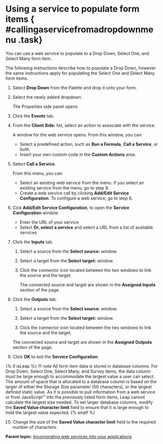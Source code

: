 # Using a service to populate form items { #callingaservicefromadropdownmenu .task}

You can use a web service to populate to a Drop Down, Select One, and Select Many form item.

The following instructions describe how to populate a Drop Down, however the same instructions apply for populating the Select One and Select Many form items.

1.  Select **Drop Down** from the Palette and drop it onto your form.

2.  Select the newly added dropdown.

    The Properties side panel opens.

3.  Click the **Events** tab.

4.  From the **Client Side:** list, select an action to associate with the service.

    A window for the web service opens. From this window, you can:

    -   Select a predefined action, such as **Run a Formula**, **Call a Service**, or both.
    -   Insert your own custom code in the **Custom Actions** area.
5.  Select **Call a Service**.

    From this menu, you can:

    -   Select an existing web service from the menu. If you select an existing service from the menu, go to step 9.
    -   Create a web service call by clicking **Add/Edit Service Configuration**. To configure a web service, go to step 6.
6.  Cick **Add/Edit Service Configuration**, to open the **Service Configuration** window.

    -   Enter the URL of your service
    -   Select **Or, select a service** and select a URL from a list of available services
7.  Click the **Inputs** tab.

    1.  Select a source from the **Select source:** window.

    2.  Select a target from the **Select target:** window.

    3.  Click the connector icon located between the two windows to link the source and the target.

        The connected source and target are shown in the **Assigned Inputs** section of the page.

8.  Click the **Outputs** tab.

    1.  Select a source from the **Select source:** window.

    2.  Select a target from the **Select target:** window.

    3.  Click the connector icon located between the two windows to link the source and the target.

    The connected source and target are shown in the **Assigned Outputs** section of the page.

9.  Click **OK** to exit the **Service Configuration**.

{% if isLeap %}
!!! note
    All form item data is stored in database columns. For Drop Down, Select One, Select Many, and Survey items, the data column must be large enough to accommodate the largest value a user can select. The amount of space that is allocated to a database column is based on the larger of either the Storage Size parameter \(50 characters\), or the largest defined static value. As it is possible to pull information from a web service or from JavaScript™ into the previously listed form items, Leap cannot calculate the largest size needed. To set larger database columns, modify the **Saved Value character limit** field to ensure that it is large enough to hold the largest value expected.
{% endif %}

10. Change the size of the **Saved Value character limit** field to the required number of characters.


**Parent topic:** [Incorporating web services into your applications](cr_using_apps_as_services_toc.md)

